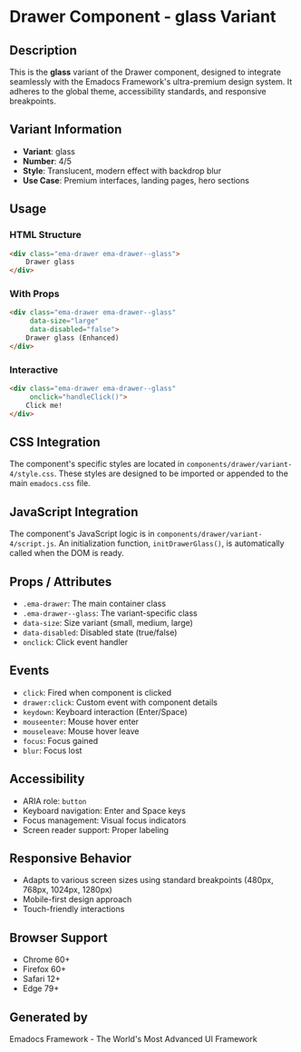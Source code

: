 # Drawer Component - glass Variant

## Description
This is the **glass** variant of the Drawer component, designed to integrate seamlessly with the Emadocs Framework's ultra-premium design system. It adheres to the global theme, accessibility standards, and responsive breakpoints.

## Variant Information
- **Variant**: glass
- **Number**: 4/5
- **Style**: Translucent, modern effect with backdrop blur
- **Use Case**: Premium interfaces, landing pages, hero sections

## Usage

### HTML Structure
```html
<div class="ema-drawer ema-drawer--glass">
    Drawer glass
</div>
```

### With Props
```html
<div class="ema-drawer ema-drawer--glass" 
     data-size="large" 
     data-disabled="false">
    Drawer glass (Enhanced)
</div>
```

### Interactive
```html
<div class="ema-drawer ema-drawer--glass" 
     onclick="handleClick()">
    Click me!
</div>
```

## CSS Integration
The component's specific styles are located in `components/drawer/variant-4/style.css`. These styles are designed to be imported or appended to the main `emadocs.css` file.

## JavaScript Integration
The component's JavaScript logic is in `components/drawer/variant-4/script.js`. An initialization function, `initDrawerGlass()`, is automatically called when the DOM is ready.

## Props / Attributes
- `.ema-drawer`: The main container class
- `.ema-drawer--glass`: The variant-specific class
- `data-size`: Size variant (small, medium, large)
- `data-disabled`: Disabled state (true/false)
- `onclick`: Click event handler

## Events
- `click`: Fired when component is clicked
- `drawer:click`: Custom event with component details
- `keydown`: Keyboard interaction (Enter/Space)
- `mouseenter`: Mouse hover enter
- `mouseleave`: Mouse hover leave
- `focus`: Focus gained
- `blur`: Focus lost

## Accessibility
- ARIA role: `button`
- Keyboard navigation: Enter and Space keys
- Focus management: Visual focus indicators
- Screen reader support: Proper labeling

## Responsive Behavior
- Adapts to various screen sizes using standard breakpoints (480px, 768px, 1024px, 1280px)
- Mobile-first design approach
- Touch-friendly interactions

## Browser Support
- Chrome 60+
- Firefox 60+
- Safari 12+
- Edge 79+

## Generated by
Emadocs Framework - The World's Most Advanced UI Framework

